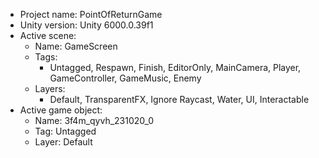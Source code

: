 <!-- UNITY CODE ASSIST INSTRUCTIONS START -->
- Project name: PointOfReturnGame
- Unity version: Unity 6000.0.39f1
- Active scene:
  - Name: GameScreen
  - Tags:
    - Untagged, Respawn, Finish, EditorOnly, MainCamera, Player, GameController, GameMusic, Enemy
  - Layers:
    - Default, TransparentFX, Ignore Raycast, Water, UI, Interactable
- Active game object:
  - Name: 3f4m_qyvh_231020_0
  - Tag: Untagged
  - Layer: Default
<!-- UNITY CODE ASSIST INSTRUCTIONS END -->